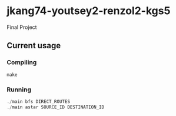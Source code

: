 # jkang74-youtsey2-renzol2-kgs5
Final Project

## Current usage

### Compiling
```
make
```

### Running
```java
./main bfs DIRECT_ROUTES
./main astar SOURCE_ID DESTINATION_ID
```
